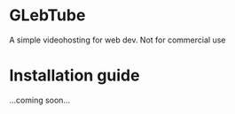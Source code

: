 # GLebTube 
A simple videohosting for web dev. Not for commercial use

# Installation guide

...coming soon... 
